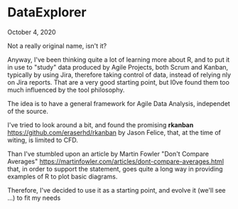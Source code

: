 # DataExplorer

October 4, 2020

Not a really original name, isn't it?

Anyway, I've been thinking quite a lot of learning more about R, and to put it in use to "study" data produced by Agile Projects, both Scrum and Kanban, typically by using Jira, therefore taking control of data, instead of relying nly on Jira reports. That are a very good starting point, but I0ve found them too much influenced by the tool philosophy.

The idea is to have a general framework for Agile Data Analysis, independet of the source.

I've tried to look around a bit, and found the promising **rkanban** https://github.com/eraserhd/rkanban by Jason Felice, that, at the time of witing, is limited to CFD.

Than I've stumbled upon an article by Martin Fowler "Don't Compare Averages" https://martinfowler.com/articles/dont-compare-averages.html that, in order to support the  statement, goes quite a long way in providing examples of R to plot basic diagrams.

Therefore, I've decided to use it as a starting point, and evolve it (we'll see ...) to fit my needs